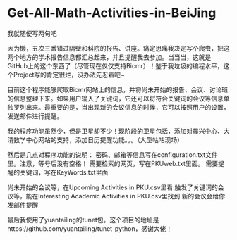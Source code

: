 # Get-All-Math-Activities-in-BeiJing
我就随便写两句吧

因为懒，五次三番错过隔壁和科院的报告、讲座。痛定思痛我决定写个爬虫，把这两个地方的学术报告信息都汇总起来，并且提醒我去参加。当当当，这就是GitHub上的这个东西了（尽管现在仅仅支持Bicmr）！鉴于我垃圾的编程水平，这个Project写的肯定很烂，没办法先忍着吧~

目前这个程序能够爬取Bicmr网站上的信息，并将尚未开始的报告、会议、讨论班的信息整理下来。如果用户输入了关键词，它还可以将符合关键词的会议等信息单独罗列出来。最重要的是，当出现新的会议信息的时候，它可以按照用户的设置，发送邮件进行提醒。

我的程序功能虽然少，但是卫星却不少！现阶段的卫星包括，添加对晨兴中心、大清数学中心网站的支持，添加日历提醒功能。。。（大型咕咕现场）

然后是几点对程序功能的说明：
密码、邮箱等信息写在configuration.txt文件里。注意，等号后没有空格！
需要检索的网页，写在PKUweb.txt里面。
需要提醒的关键词，写在KeyWords.txt里面

尚未开始的会议等，在Upcoming Activities in PKU.csv里看
触发了关键词的会议等，能在Interesting Academic Activities in PKU.csv里找到
新的会议会给你发邮件提醒


最后我使用了yuantailing的tunet包。这个项目的地址是https://github.com/yuantailing/tunet-python，感谢大佬！
